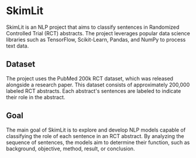 # SkimLit

SkimLit is an NLP project that aims to classify sentences in Randomized Controlled Trial (RCT) abstracts. The project leverages popular data science libraries such as TensorFlow, Scikit-Learn, Pandas, and NumPy to process text data.

## Dataset

The project uses the PubMed 200k RCT dataset, which was released alongside a research paper. This dataset consists of approximately 200,000 labeled RCT abstracts. Each abstract's sentences are labeled to indicate their role in the abstract.

## Goal

The main goal of SkimLit is to explore and develop NLP models capable of classifying the role of each sentence in an RCT abstract. By analyzing the sequence of sentences, the models aim to determine their function, such as background, objective, method, result, or conclusion.

